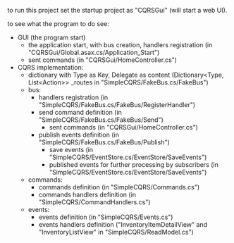 to run this project set the startup project as "CQRSGui" (will start a web UI).

to see what the program to do see:
- GUI (the program start)
  - the application start, with bus creation, handlers registration (in "CQRSGui/Global.asax.cs/Application_Start")
  - sent commands (in "CQRSGui/HomeController.cs")
- CQRS implementation:
  - dictionary with Type as Key, Delegate as content (Dictionary<Type, List<Action<Message>>> _routes in "SimpleCQRS/FakeBus.cs/FakeBus")
  - bus:
    - handlers registration (in "SimpleCQRS/FakeBus.cs/FakeBus/RegisterHandler")
    - send command definition (in "SimpleCQRS/FakeBus.cs/FakeBus/Send")
      - sent commands (in "CQRSGui/HomeController.cs")
    - publish events definition (in "SimpleCQRS/FakeBus.cs/FakeBus/Publish")
      - save events (in "SimpleCQRS/EventStore.cs/EventStore/SaveEvents")
      - published events for further processing by subscribers (in "SimpleCQRS/EventStore.cs/EventStore/SaveEvents")
  - commands:
    - commands definition (in "SimpleCQRS/Commands.cs")
    - commands handlers definition (in "SimpleCQRS/CommandHandlers.cs")
  - events:
    - events definition (in "SimpleCQRS/Events.cs")
    - events handlers definition ("InventoryItemDetailView" and "InventoryListView" in "SimpleCQRS/ReadModel.cs")

